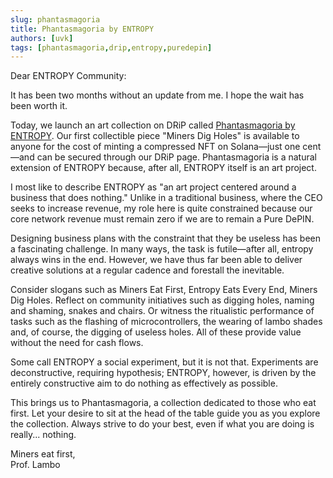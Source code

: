 ```yaml
---
slug: phantasmagoria
title: Phantasmagoria by ENTROPY
authors: [uvk]
tags: [phantasmagoria,drip,entropy,puredepin]
---
```


Dear ENTROPY Community:

It has been two months without an update from me. I hope the wait has been worth it.

Today, we launch an art collection on DRiP called [Phantasmagoria by ENTROPY](https://drip.haus/entropy). Our first collectible piece "Miners Dig Holes" is available to anyone for the cost of minting a compressed NFT on Solana&mdash;just one cent&mdash;and can be secured through our DRiP page. Phantasmagoria is a natural extension of ENTROPY because, after all, ENTROPY itself is an art project.

I most like to describe ENTROPY as "an art project centered around a business that does nothing." Unlike in a traditional business, where the CEO seeks to increase revenue, my role here is quite constrained because our core network revenue must remain zero if we are to remain a Pure DePIN.

Designing business plans with the constraint that they be useless has been a fascinating challenge. In many ways, the task is futile&mdash;after all, entropy always wins in the end. However, we have thus far been able to deliver creative solutions at a regular cadence and forestall the inevitable.

Consider slogans such as Miners Eat First, Entropy Eats Every End, Miners Dig Holes. Reflect on community initiatives such as digging holes, naming and shaming, snakes and chairs. Or witness the ritualistic performance of tasks such as the flashing of microcontrollers, the wearing of lambo shades and, of course, the digging of useless holes. All of these provide value without the need for cash flows.

Some call ENTROPY a social experiment, but it is not that. Experiments are deconstructive, requiring hypothesis; ENTROPY, however, is driven by the entirely constructive aim to do nothing as effectively as possible.

This brings us to Phantasmagoria, a collection dedicated to those who eat first. Let your desire to sit at the head of the table guide you as you explore the collection. Always strive to do your best, even if what you are doing is really... nothing.

Miners eat first, \
Prof. Lambo
